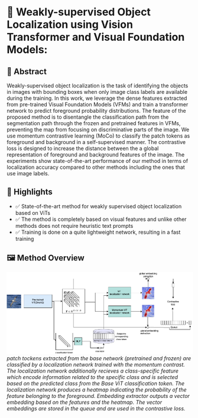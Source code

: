 # 📄 Weakly-supervised Object Localization using Vision Transformer and Visual Foundation Models:  


## 📌 Abstract  
Weakly-supervised object localization is the task of identifying the objects in images with bounding boxes when only image class labels are available during the training.  In this work, we leverage the dense features extracted from pre-trained Visual Foundation Models (VFMs) and train a transformer network to predict foreground probability distributions. The feature of the proposed method is to disentangle the classification path from the segmentation path through the frozen and pretrained features in VFMs, preventing the map from focusing on discriminative parts of the image. We use momentum contrastive learning (MoCo) to classify the patch tokens as foreground and background in a self-supervised manner. The contrastive loss is designed to increase the distance between the a global representation of foreground and background features of the image. The experiments show state-of-the-art performance of our method in terms of localization accuracy compared to other methods including the ones that use image labels.

## 🌟 Highlights  
- ✅  State-of-the-art method for weakly supervised object localization based on ViTs
- ✅  The method is completely based on visual features and unlike other methods does not require heuristic text prompts
- ✅  Training is done on a quite lightweight network, resulting in a fast training

## 🖼️ Method Overview  
![Overall diagram](images/wsol_diagram.drawio2.png)  
*patch tockens extracted from the base network (pretrained and frozen) are classified by a localization network trained with the momentum contrast. The localization network additionally recieves a class-specific feature which encode information related to the specific class and is selected based on the predicted class from the Base ViT classification token. The localization network produces a heatmap indicating the probability of the feature belonging to the foreground. Embedding extractor outputs a vector embedding based on the features and the heatmap. The vector embeddings are stored in the queue and are used in the contrastive loss.*  

